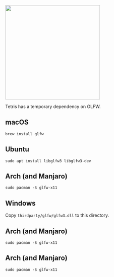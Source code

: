 <img src='https://raw.githubusercontent.com/vlang/v/master/examples/tetris/screenshot.png' width=300>

Tetris has a temporary dependency on GLFW. 

## macOS
`brew install glfw` 
 
## Ubuntu 
`sudo apt install libglfw3 libglfw3-dev`

## Arch (and Manjaro)
`sudo pacman -S glfw-x11` 

## Windows 
Copy `thirdparty/glfw/glfw3.dll` to this directory. 

## Arch (and Manjaro)
`sudo pacman -S glfw-x11` 
## Arch (and Manjaro)
`sudo pacman -S glfw-x11` 
